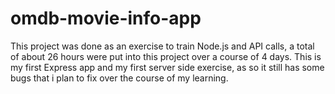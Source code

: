 # omdb-movie-info-app
This project was done as an exercise to train Node.js and API calls, a total of about 26 hours were put  into this project over a course of 4 days. This is my first Express app and my first server side exercise, as so it still has some bugs that i plan to fix over the course of my learning. 
